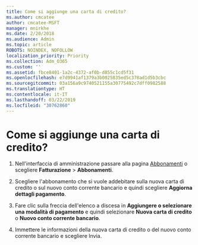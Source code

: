 ```yaml
---
title: Come si aggiunge una carta di credito?
ms.author: cmcatee
author: cmcatee-MSFT
manager: mnirkhe
ms.date: 2/20/2018
ms.audience: Admin
ms.topic: article
ROBOTS: NOINDEX, NOFOLLOW
localization_priority: Priority
ms.collection: Adm_O365
ms.custom: ''
ms.assetid: fbce8401-1a2c-4372-af0b-d855c1cd5f31
ms.openlocfilehash: e7d9941af1379a3b0025835ed5c378ad1d5b3cbc
ms.sourcegitcommit: 03a156a9c9740521155a30775492c7dff0982588
ms.translationtype: HT
ms.contentlocale: it-IT
ms.lasthandoff: 03/22/2019
ms.locfileid: "30762860"
---
```

# <a name="how-do-i-add-a-credit-card"></a>Come si aggiunge una carta di credito?

1. Nell'interfaccia di amministrazione passare alla pagina [Abbonamenti](https://go.microsoft.com/fwlink/p/?linkid=842054) o scegliere **Fatturazione** \> **Abbonamenti**.
    
2. Scegliere l'abbonamento che si vuole addebitare sulla nuova carta di credito o sul nuovo conto corrente bancario e quindi scegliere **Aggiorna dettagli pagamento**.
    
3. Fare clic sulla freccia dell'elenco a discesa in **Aggiungere o selezionare una modalità di pagamento** e quindi selezionare **Nuova carta di credito** o **Nuovo conto corrente bancario**.
    
4. Immettere le informazioni della nuova carta di credito o del nuovo conto corrente bancario e scegliere Invia.
    

